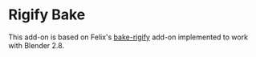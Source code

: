 # Rigify Bake
This add-on is based on Felix's [bake-rigify](https://github.com/felixSchl/bake-rigify) add-on implemented to work with Blender 2.8.